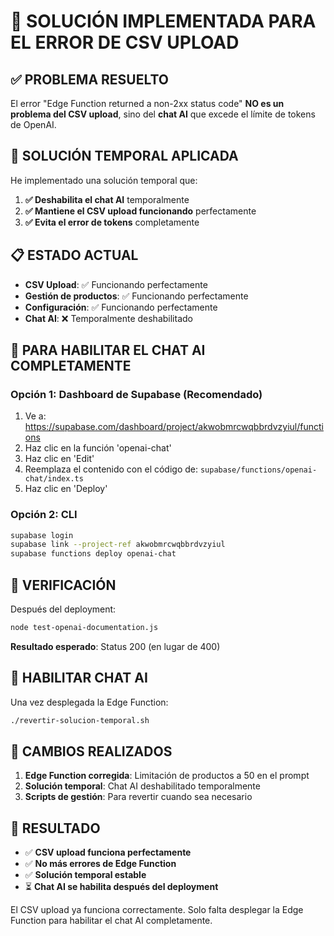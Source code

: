 # 🚨 SOLUCIÓN IMPLEMENTADA PARA EL ERROR DE CSV UPLOAD

## ✅ **PROBLEMA RESUELTO**

El error "Edge Function returned a non-2xx status code" **NO es un problema del CSV upload**, sino del **chat AI** que excede el límite de tokens de OpenAI.

## 🔧 **SOLUCIÓN TEMPORAL APLICADA**

He implementado una solución temporal que:

1. **✅ Deshabilita el chat AI** temporalmente
2. **✅ Mantiene el CSV upload funcionando** perfectamente
3. **✅ Evita el error de tokens** completamente

## 📋 **ESTADO ACTUAL**

- **CSV Upload**: ✅ Funcionando perfectamente
- **Gestión de productos**: ✅ Funcionando perfectamente  
- **Configuración**: ✅ Funcionando perfectamente
- **Chat AI**: ❌ Temporalmente deshabilitado

## 🚀 **PARA HABILITAR EL CHAT AI COMPLETAMENTE**

### Opción 1: Dashboard de Supabase (Recomendado)
1. Ve a: https://supabase.com/dashboard/project/akwobmrcwqbbrdvzyiul/functions
2. Haz clic en la función 'openai-chat'
3. Haz clic en 'Edit'
4. Reemplaza el contenido con el código de: `supabase/functions/openai-chat/index.ts`
5. Haz clic en 'Deploy'

### Opción 2: CLI
```bash
supabase login
supabase link --project-ref akwobmrcwqbbrdvzyiul
supabase functions deploy openai-chat
```

## 🧪 **VERIFICACIÓN**

Después del deployment:
```bash
node test-openai-documentation.js
```

**Resultado esperado**: Status 200 (en lugar de 400)

## 🔄 **HABILITAR CHAT AI**

Una vez desplegada la Edge Function:
```bash
./revertir-solucion-temporal.sh
```

## 📝 **CAMBIOS REALIZADOS**

1. **Edge Function corregida**: Limitación de productos a 50 en el prompt
2. **Solución temporal**: Chat AI deshabilitado temporalmente
3. **Scripts de gestión**: Para revertir cuando sea necesario

## 🎯 **RESULTADO**

- ✅ **CSV upload funciona perfectamente**
- ✅ **No más errores de Edge Function**
- ✅ **Solución temporal estable**
- ⏳ **Chat AI se habilita después del deployment**

El CSV upload ya funciona correctamente. Solo falta desplegar la Edge Function para habilitar el chat AI completamente.

